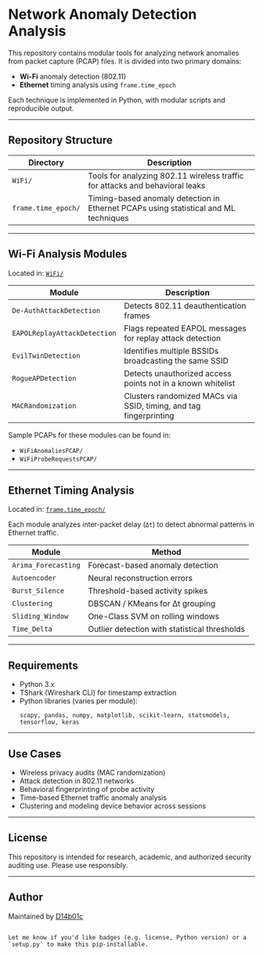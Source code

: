 # Network Anomaly Detection Analysis

This repository contains modular tools for analyzing network anomalies from packet capture (PCAP) files. It is divided into two primary domains:

- **Wi-Fi** anomaly detection (802.11)
- **Ethernet** timing analysis using `frame.time_epoch`

Each technique is implemented in Python, with modular scripts and reproducible output.

---

## Repository Structure

| Directory           | Description                                                                 |
|---------------------|-----------------------------------------------------------------------------|
| `WiFi/`             | Tools for analyzing 802.11 wireless traffic for attacks and behavioral leaks |
| `frame.time_epoch/` | Timing-based anomaly detection in Ethernet PCAPs using statistical and ML techniques |

---

## Wi-Fi Analysis Modules

Located in: [`WiFi/`](./WiFi)

| Module                   | Description                                                                 |
|--------------------------|-----------------------------------------------------------------------------|
| `De-AuthAttackDetection` | Detects 802.11 deauthentication frames                                       |
| `EAPOLReplayAttackDetection` | Flags repeated EAPOL messages for replay attack detection             |
| `EvilTwinDetection`      | Identifies multiple BSSIDs broadcasting the same SSID                      |
| `RogueAPDetection`       | Detects unauthorized access points not in a known whitelist                |
| `MACRandomization`       | Clusters randomized MACs via SSID, timing, and tag fingerprinting          |

Sample PCAPs for these modules can be found in:

- `WiFiAnomaliesPCAP/`
- `WiFiProbeRequestsPCAP/`

---

## Ethernet Timing Analysis

Located in: [`frame.time_epoch/`](./frame.time_epoch)

Each module analyzes inter-packet delay (`Δt`) to detect abnormal patterns in Ethernet traffic.

| Module              | Method                             |
|---------------------|------------------------------------|
| `Arima_Forecasting` | Forecast-based anomaly detection   |
| `Autoencoder`       | Neural reconstruction errors       |
| `Burst_Silence`     | Threshold-based activity spikes    |
| `Clustering`        | DBSCAN / KMeans for Δt grouping    |
| `Sliding_Window`    | One-Class SVM on rolling windows   |
| `Time_Delta`        | Outlier detection with statistical thresholds |

---

## Requirements

- Python 3.x  
- TShark (Wireshark CLI) for timestamp extraction  
- Python libraries (varies per module):
  ```
  scapy, pandas, numpy, matplotlib, scikit-learn, statsmodels, tensorflow, keras
  ```

---

## Use Cases

- Wireless privacy audits (MAC randomization)
- Attack detection in 802.11 networks
- Behavioral fingerprinting of probe activity
- Time-based Ethernet traffic anomaly analysis
- Clustering and modeling device behavior across sessions

---

## License

This repository is intended for research, academic, and authorized security auditing use. Please use responsibly.

---

## Author

Maintained by [D14b01c](https://github.com/D14b01c)
```

Let me know if you'd like badges (e.g. license, Python version) or a `setup.py` to make this pip-installable.
